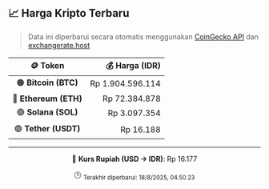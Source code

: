 

<!-- HARGA_KRIPTO -->
## 📈 Harga Kripto Terbaru

> Data ini diperbarui secara otomatis menggunakan [CoinGecko API](https://www.coingecko.com/) dan [exchangerate.host](https://exchangerate.host/)

<div align="center">

| 🪙 Token | 💰 Harga (IDR) |
|:------:|---------------:|
| 🟠 **Bitcoin (BTC)**   | Rp 1.904.596.114 |
| 🔵 **Ethereum (ETH)**  | Rp 72.384.878 |
| 🟣 **Solana (SOL)**    | Rp 3.097.354 |
| 🟢 **Tether (USDT)**   | Rp 16.188 |

---

💱 **Kurs Rupiah (USD → IDR)**: Rp 16.177

🕒 <sub>Terakhir diperbarui: 18/8/2025, 04.50.23</sub>

</div>
<!-- /HARGA_KRIPTO -->